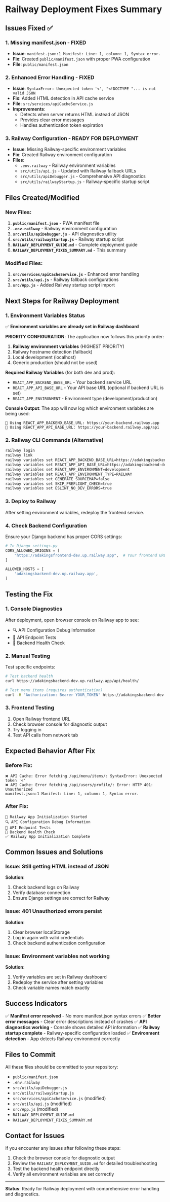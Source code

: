 # Railway Deployment Fixes Summary

## Issues Fixed ✅

### 1. **Missing manifest.json** - FIXED
- **Issue**: `manifest.json:1 Manifest: Line: 1, column: 1, Syntax error.`
- **Fix**: Created `public/manifest.json` with proper PWA configuration
- **File**: `public/manifest.json`

### 2. **Enhanced Error Handling** - FIXED  
- **Issue**: `SyntaxError: Unexpected token '<', "<!DOCTYPE "... is not valid JSON`
- **Fix**: Added HTML detection in API cache service
- **File**: `src/services/apiCacheService.js`
- **Improvements**:
  - Detects when server returns HTML instead of JSON
  - Provides clear error messages
  - Handles authentication token expiration

### 3. **Railway Configuration** - READY FOR DEPLOYMENT
- **Issue**: Missing Railway-specific environment variables
- **Fix**: Created Railway environment configuration
- **Files**: 
  - `.env.railway` - Railway environment variables
  - `src/utils/api.js` - Updated with Railway fallback URLs
  - `src/utils/apiDebugger.js` - Comprehensive API diagnostics
  - `src/utils/railwayStartup.js` - Railway-specific startup script

## Files Created/Modified

### New Files:
1. **`public/manifest.json`** - PWA manifest file
2. **`.env.railway`** - Railway environment configuration  
3. **`src/utils/apiDebugger.js`** - API diagnostics utility
4. **`src/utils/railwayStartup.js`** - Railway startup script
5. **`RAILWAY_DEPLOYMENT_GUIDE.md`** - Complete deployment guide
6. **`RAILWAY_DEPLOYMENT_FIXES_SUMMARY.md`** - This summary

### Modified Files:
1. **`src/services/apiCacheService.js`** - Enhanced error handling
2. **`src/utils/api.js`** - Railway fallback configurations
3. **`src/App.js`** - Added Railway startup script import

## Next Steps for Railway Deployment

### 1. Environment Variables Status

✅ **Environment variables are already set in Railway dashboard**

**PRIORITY CONFIGURATION**: The application now follows this priority order:
1. **Railway environment variables** (HIGHEST PRIORITY)
2. Railway hostname detection (fallback)
3. Local development (localhost)
4. Generic production (should not be used)

**Required Railway Variables** (for both dev and prod):
- `REACT_APP_BACKEND_BASE_URL` - Your backend service URL
- `REACT_APP_API_BASE_URL` - Your API base URL (optional if backend URL is set)
- `REACT_APP_ENVIRONMENT` - Environment type (development/production)

**Console Output**: The app will now log which environment variables are being used:
```
🔗 Using REACT_APP_BACKEND_BASE_URL: https://your-backend.railway.app
🔗 Using REACT_APP_API_BASE_URL: https://your-backend.railway.app/api
```

### 2. Railway CLI Commands (Alternative)
```bash
railway login
railway link
railway variables set REACT_APP_BACKEND_BASE_URL=https://adakingsbackend-dev.up.railway.app
railway variables set REACT_APP_API_BASE_URL=https://adakingsbackend-dev.up.railway.app/api
railway variables set REACT_APP_ENVIRONMENT=development
railway variables set REACT_APP_ENVIRONMENT_TYPE=RAILWAY
railway variables set GENERATE_SOURCEMAP=false
railway variables set SKIP_PREFLIGHT_CHECK=true
railway variables set ESLINT_NO_DEV_ERRORS=true
```

### 3. Deploy to Railway
After setting environment variables, redeploy the frontend service.

### 4. Check Backend Configuration
Ensure your Django backend has proper CORS settings:

```python
# In Django settings.py
CORS_ALLOWED_ORIGINS = [
    "https://adakingsfrontend-dev.up.railway.app",  # Your frontend URL
]

ALLOWED_HOSTS = [
    'adakingsbackend-dev.up.railway.app',
]
```

## Testing the Fix

### 1. Console Diagnostics
After deployment, open browser console on Railway app to see:
- 🔍 API Configuration Debug Information
- 🧪 API Endpoint Tests  
- 🏥 Backend Health Check

### 2. Manual Testing
Test specific endpoints:
```bash
# Test backend health
curl https://adakingsbackend-dev.up.railway.app/api/health/

# Test menu items (requires authentication)
curl -H "Authorization: Bearer YOUR_TOKEN" https://adakingsbackend-dev.up.railway.app/api/menu/items/
```

### 3. Frontend Testing
1. Open Railway frontend URL
2. Check browser console for diagnostic output
3. Try logging in
4. Test API calls from network tab

## Expected Behavior After Fix

### Before Fix:
```
❌ API Cache: Error fetching /api/menu/items/: SyntaxError: Unexpected token '<'
❌ API Cache: Error fetching /api/users/profile/: Error: HTTP 401: Unauthorized
manifest.json:1 Manifest: Line: 1, column: 1, Syntax error.
```

### After Fix:
```
🚂 Railway App Initialization Started
🔍 API Configuration Debug Information
🧪 API Endpoint Tests
🏥 Backend Health Check
✅ Railway App Initialization Complete
```

## Common Issues and Solutions

### Issue: Still getting HTML instead of JSON
**Solution**: 
1. Check backend logs on Railway
2. Verify database connection
3. Ensure Django settings are correct for Railway

### Issue: 401 Unauthorized errors persist
**Solution**:
1. Clear browser localStorage
2. Log in again with valid credentials
3. Check backend authentication configuration

### Issue: Environment variables not working
**Solution**:
1. Verify variables are set in Railway dashboard
2. Redeploy the service after setting variables
3. Check variable names match exactly

## Success Indicators

✅ **Manifest error resolved** - No more manifest.json syntax errors
✅ **Better error messages** - Clear error descriptions instead of crashes
✅ **API diagnostics working** - Console shows detailed API information
✅ **Railway startup complete** - Railway-specific configuration loaded
✅ **Environment detection** - App detects Railway environment correctly

## Files to Commit

All these files should be committed to your repository:
- `public/manifest.json`
- `.env.railway`
- `src/utils/apiDebugger.js`
- `src/utils/railwayStartup.js`
- `src/services/apiCacheService.js` (modified)
- `src/utils/api.js` (modified)
- `src/App.js` (modified)
- `RAILWAY_DEPLOYMENT_GUIDE.md`
- `RAILWAY_DEPLOYMENT_FIXES_SUMMARY.md`

## Contact for Issues

If you encounter any issues after following these steps:
1. Check the browser console for diagnostic output
2. Review the `RAILWAY_DEPLOYMENT_GUIDE.md` for detailed troubleshooting
3. Test the backend health endpoint directly
4. Verify all environment variables are set correctly

---

**Status**: Ready for Railway deployment with comprehensive error handling and diagnostics.
